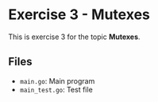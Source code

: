 # Exercise 3 - Mutexes

This is exercise 3 for the topic **Mutexes**.

## Files
- `main.go`: Main program
- `main_test.go`: Test file

